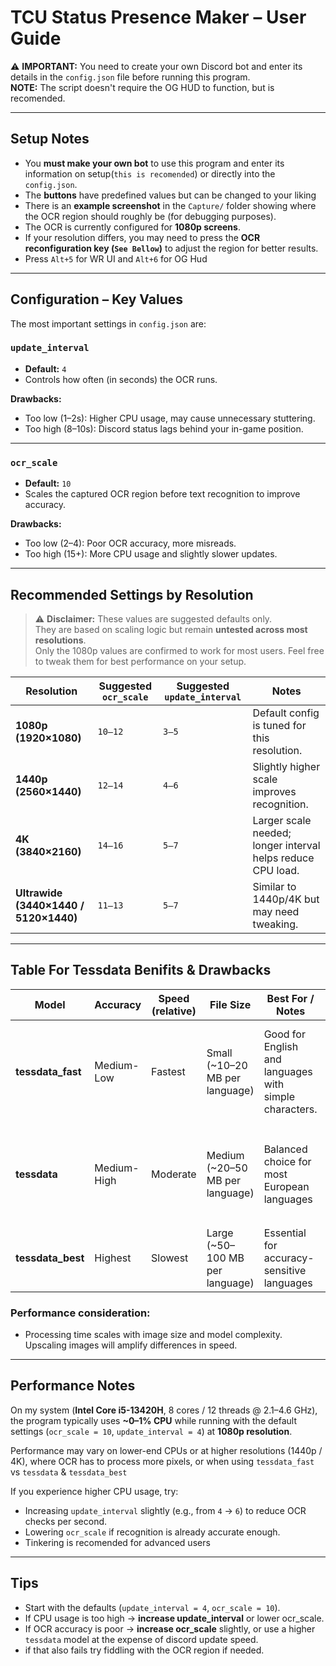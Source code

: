 # TCU Status Presence Maker – User Guide

⚠️ **IMPORTANT:** You need to create your own Discord bot and enter its details in the `config.json` file before running this program.  
**NOTE:** The script doesn't require the OG HUD to function, but is recomended.

---

## Setup Notes

- You **must make your own bot** to use this program and enter its information on setup(`this is recomended`) or directly into the `config.json`.
- The **buttons** have predefined values but can be changed to your liking
- There is an **example screenshot** in the `Capture/` folder showing where the OCR region should roughly be (for debugging purposes).
- The OCR is currently configured for **1080p screens**.  
- If your resolution differs, you may need to press the **OCR reconfiguration key (`See Bellow`)** to adjust the region for better results.
- Press `Alt+5` for WR UI and `Alt+6` for OG Hud

---

## Configuration – Key Values

The most important settings in `config.json` are:

### `update_interval`
- **Default:** `4`
- Controls how often (in seconds) the OCR runs.

**Drawbacks:**
- Too low (1–2s): Higher CPU usage, may cause unnecessary stuttering.
- Too high (8–10s): Discord status lags behind your in-game position.

---

### `ocr_scale`
- **Default:** `10`
- Scales the captured OCR region before text recognition to improve accuracy.

**Drawbacks:**
- Too low (2–4): Poor OCR accuracy, more misreads.
- Too high (15+): More CPU usage and slightly slower updates.

---

## Recommended Settings by Resolution  

> ⚠️ **Disclaimer:** These values are suggested defaults only.  
> They are based on scaling logic but remain **untested across most resolutions**.  
> Only the 1080p values are confirmed to work for most users. Feel free to tweak them for best performance on your setup.  

| Resolution      | Suggested `ocr_scale` | Suggested `update_interval` | Notes |
|-----------------|------------------------|-----------------------------|-------|
| **1080p (1920×1080)** | `10–12`  | `3–5` | Default config is tuned for this resolution. |
| **1440p (2560×1440)** | `12–14` | `4–6` | Slightly higher scale improves recognition. |
| **4K (3840×2160)**   | `14–16` | `5–7` | Larger scale needed; longer interval helps reduce CPU load. |
| **Ultrawide (3440×1440 / 5120×1440)** | `11–13` | `5–7` | Similar to 1440p/4K but may need tweaking. |

---

## Table For Tessdata Benifits & Drawbacks

| Model           | Accuracy | Speed (relative) | File Size | Best For / Notes | Trade-offs |
|-----------------|---------|-----------------|-----------|-----------------|-----------|
| **tessdata_fast** | Medium-Low | Fastest | Small (~10–20 MB per language) | Good for English and languages with simple characters. | May misread diacritics or accented characters (é, ç, ñ, etc.). Not recommended for complex languages |
| **tessdata**      | Medium-High | Moderate | Medium (~20–50 MB per language) | Balanced choice for most European languages | Slightly slower than `tessdata_fast`. Handles diacritics better, but not as accurate as `tessdata_best` |
| **tessdata_best** | Highest | Slowest | Large (~50–100 MB per language) | Essential for accuracy-sensitive languages | Slowest to load and process. Larger downloads. | 

### **Performance consideration**:  
- Processing time scales with image size and model complexity. Upscaling images will amplify differences in speed.    

---

## Performance Notes

On my system (**Intel Core i5-13420H**, 8 cores / 12 threads @ 2.1–4.6 GHz), the program typically uses **~0–1% CPU** while running with the default settings (`ocr_scale = 10`, `update_interval = 4`) at **1080p resolution**.  

Performance may vary on lower-end CPUs or at higher resolutions (1440p / 4K), where OCR has to process more pixels, or when using `tessdata_fast` vs `tessdata` & `tessdata_best`

If you experience higher CPU usage, try:  
- Increasing `update_interval` slightly (e.g., from `4` → `6`) to reduce OCR checks per second.  
- Lowering `ocr_scale` if recognition is already accurate enough.
- Tinkering is recomended for advanced users

---

## Tips
- Start with the defaults (`update_interval = 4`, `ocr_scale = 10`).
- If CPU usage is too high → **increase update_interval** or lower ocr_scale.  
- If OCR accuracy is poor → **increase ocr_scale** slightly, or use a higher `tessdata` model at the expense of discord update speed.
- if that also fails try fiddling with the OCR region if needed.
